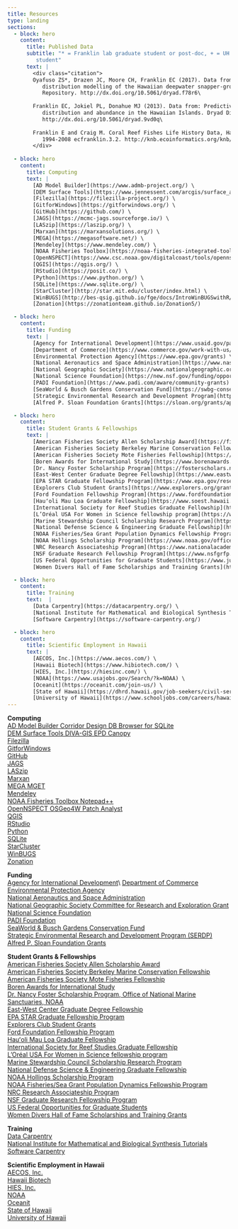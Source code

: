 ```yaml
---
title: Resources
type: landing
sections: 
  - block: hero
    content:
      title: Published Data
      subtitle: "* = Franklin lab graduate student or post-doc, + = UH graduate student or undergraduate
         student"
      text: |
        <div class="citation">
        Oyafuso ZS*, Drazen JC, Moore CH, Franklin EC (2017). Data from: Habitat-based species
           distribution modelling of the Hawaiian deepwater snapper-grouper complex. Dryad Digital
           Repository. http://dx.doi.org/10.5061/dryad.f78r6\
        
        Franklin EC, Jokiel PL, Donahue MJ (2013). Data from: Predictive modeling of coral
           distribution and abundance in the Hawaiian Islands. Dryad Digital Repository.
           http://dx.doi.org/10.5061/dryad.9vd0q\
        
        Franklin E and Craig M. Coral Reef Fishes Life History Data, Hawaiian Islands, USA,
           1994-2008 ecfranklin.3.2. http://knb.ecoinformatics.org/knb/metacat/ecfranklin.3.2/knb
        </div>
        
  - block: hero
    content:
      title: Computing
      text: |
        [AD Model Builder](https://www.admb-project.org/) \
        [DEM Surface Tools](https://www.jennessent.com/arcgis/surface_area.htm) \
        [Filezilla](https://filezilla-project.org/) \
        [GitforWindows](https://gitforwindows.org/) \
        [GitHub](https://github.com/) \
        [JAGS](https://mcmc-jags.sourceforge.io/) \
        [LASzip](https://laszip.org/) \
        [Marxan](https://marxansolutions.org/) \
        [MEGA](https://megasoftware.net/) \
        [Mendeley](https://www.mendeley.com/) \
        [NOAA Fisheries Toolbox](https://noaa-fisheries-integrated-toolbox.github.io/) \
        [OpenNSPECT](https://www.csc.noaa.gov/digitalcoast/tools/opennspect) \
        [QGIS](https://qgis.org/) \
        [RStudio](https://posit.co/) \
        [Python](https://www.python.org/) \
        [SQLite](https://www.sqlite.org/) \
        [StarCluster](http://star.mit.edu/cluster/index.html) \
        [WinBUGS](http://bes-qsig.github.io/fge/docs/IntroWinBUGSwithR/) \
        [Zonation](https://zonationteam.github.io/Zonation5/)

  - block: hero
    content: 
      title: Funding
      text: |
        [Agency for International Development](https://www.usaid.gov/partner-with-us/find-a-funding-opportunity) \
        [Department of Commerce](https://www.commerce.gov/work-with-us/grants-and-contract-opportunities) \
        [Environmental Protection Agency](https://www.epa.gov/grants) \
        [National Aeronautics and Space Administration](https://www.nasa.gov/centers-and-facilities/grants-2/) \
        [National Geographic Society](https://www.nationalgeographic.org/society/grants-and-investments/) \
        [National Science Foundation](https://new.nsf.gov/funding/opportunities) \
        [PADI Foundation](https://www.padi.com/aware/community-grants) \
        [SeaWorld & Busch Gardens Conservation Fund](https://swbg-conservationfund.org/grant-seekers/) \
        [Strategic Environmental Research and Development Program](https://serdp-estcp.mil/workwithus/fundingprocess) \
        [Alfred P. Sloan Foundation Grants](https://sloan.org/grants/apply)

  - block: hero
    content: 
      title: Student Grants & Fellowships
      text: | 
        [American Fisheries Society Allen Scholarship Award](https://fisheries.org/about/awards-recognition/call-for-award-nominations-section-awards/frances-allen-scholarship-award/) \
        [American Fisheries Society Berkeley Marine Conservation Fellowship](https://mfs.fisheries.org/?page_id=155) \
        [American Fisheries Society Mote Fisheries Fellowship](https://fisheries.org/about/awards-recognition/call-for-award-nominations/william-r-mote-fisheries-fellowship-award/) \
        [Boren Awards for International Study](https://www.borenawards.org/) \
        [Dr. Nancy Foster Scholarship Program](https://fosterscholars.noaa.gov/) \
        [East-West Center Graduate Degree Fellowship](https://www.eastwestcenter.org/education/ewc-graduate-degree-fellowship) \
        [EPA STAR Graduate Fellowship Program](https://www.epa.gov/research-fellowships/science-achieve-results-star-graduate-and-greater-research-opportunities-gro) \
        [Explorers Club Student Grants](https://www.explorers.org/grants/) \
        [Ford Foundation Fellowship Program](https://www.fordfoundation.org/work/investing-in-individuals/the-ford-global-fellowship/) \
        [Hauʻoli Mau Loa Graduate Fellowship](https://www.soest.hawaii.edu/soestwp/hauoli-mau-loa-graduate-fellowship/) \
        [International Society for Reef Studies Graduate Fellowship](https://coralreefs.org/student-travel-grants/graduate-fellowships/) \
        [L’Oréal USA For Women in Science fellowship program](https://www.loreal.com/en/usa/pages/group/fwis/) \
        [Marine Stewardship Council Scholarship Research Program](https://www.msc.org/what-we-are-doing/science-and-research/student-research-grant) \
        [National Defense Science & Engineering Graduate Fellowship](https://ndseg.sysplus.com/) \
        [NOAA Fisheries/Sea Grant Population Dynamics Fellowship Program](https://seagrant.noaa.gov/communities/students/graduate-fellows/nmfs-sg-fellowship/) \
        [NOAA Hollings Scholarship Program](https://www.noaa.gov/office-education/hollings-scholarship) \
        [NRC Research Associateship Program](https://www.nationalacademies.org/our-work/rap/for-applicants) \
        [NSF Graduate Research Fellowship Program](https://www.nsfgrfp.org/) \
        [US Federal Opportunities for Graduate Students](https://www.justice.gov/enrd/pathways-students-and-recent-graduates-federal-careers) \
        [Women Divers Hall of Fame Scholarships and Training Grants](https://www.wdhof.org/scholarships/scholarship-descriptions)

  - block: hero
    content: 
      title: Training
      text:  |
        [Data Carpentry](https://datacarpentry.org/) \
        [National Institute for Mathematical and Biological Synthesis Tutorials](https://www.nimbios.org/) \
        [Software Carpentry](https://software-carpentry.org/)

  - block: hero
    content: 
      title: Scientific Employment in Hawaii
      text: |
        [AECOS, Inc.](https://www.aecos.com/) \
        [Hawaii Biotech](https://www.hibiotech.com/) \
        [HIES, Inc.](https://hiesinc.com/) \
        [NOAA](https://www.usajobs.gov/Search/?k=NOAA) \
        [Oceanit](https://oceanit.com/join-us/) \
        [State of Hawaii](https://dhrd.hawaii.gov/job-seekers/civil-service-hawaii-state-government-jobs/) \
        [University of Hawaii](https://www.schooljobs.com/careers/hawaiiedu)
---
```


**Computing**\
[AD Model Builder Corridor Design DB Browser for SQLite](https://www.admb-project.org/)\
[DEM Surface Tools DIVA-GIS EPD Canopy](https://www.jennessent.com/arcgis/surface_area.htm) \
[Filezilla](https://filezilla-project.org/)  \
[GitforWindows](https://gitforwindows.org/)\
[GitHub](https://github.com/)  \
[JAGS](https://mcmc-jags.sourceforge.io/)\
[LASzip](https://laszip.org/)  \
[Marxan](https://marxansolutions.org/)\
[MEGA MGET](https://megasoftware.net/)\
[Mendeley](https://www.mendeley.com/search/)\
[NOAA Fisheries Toolbox Notepad++ ](https://noaa-fisheries-integrated-toolbox.github.io/)\
[OpenNSPECT OSGeo4W Patch Analyst](https://www.csc.noaa.gov/digitalcoast/tools/opennspect)\
[QGIS](https://qgis.org/)\
[RStudio](https://posit.co/)\
[Python](https://www.python.org/)\
[SQLite](https://www.sqlite.org/)\
[StarCluster](http://star.mit.edu/cluster/index.html)\
[WinBUGS](http://bes-qsig.github.io/fge/docs/IntroWinBUGSwithR/#:~:text=WinBUGS%20is%20a%20piece%20of,it%20is%20more%20computationally%20expensive.) \
[Zonation](https://zonationteam.github.io/Zonation5/)

**Funding**\
[Agency for International Development](https://www.usaid.gov/partner-with-us/find-a-funding-opportunity#:~:text=Most%20funding%20is%20allocated%20through,are%20posted%20on%20SAM.gov.)\
[Department of Commerce](https://www.commerce.gov/work-with-us/grants-and-contract-opportunities)\
[Environmental Protection Agency](https://www.epa.gov/grants)\
[National Aeronautics and Space Administration](https://www.nasa.gov/centers-and-facilities/grants-2/)\
[National Geographic Society Committee for Research and Exploration Grant](https://www.nationalgeographic.org/society/grants-and-investments/)\
[National Science Foundation](https://new.nsf.gov/funding/opportunities)\
[PADI Foundation](https://www.padi.com/aware/community-grants)\
[SeaWorld & Busch Gardens Conservation Fund](https://swbg-conservationfund.org/grant-seekers/)\
[Strategic Environmental Research and Development Program (SERDP)](https://serdp-estcp.mil/workwithus/fundingprocess)\
[Alfred P. Sloan Foundation Grants](https://sloan.org/grants/apply)

**Student Grants & Fellowships**\
[American Fisheries Society Allen Scholarship Award](https://fisheries.org/about/awards-recognition/call-for-award-nominations-section-awards/frances-allen-scholarship-award/)\
[American Fisheries Society Berkeley Marine Conservation Fellowship](https://mfs.fisheries.org/?page_id=155)\
[American Fisheries Society Mote Fisheries Fellowship](https://fisheries.org/about/awards-recognition/call-for-award-nominations/william-r-mote-fisheries-fellowship-award/)\
[Boren Awards for International Study](https://www.borenawards.org/)\
[Dr. Nancy Foster Scholarship Program, Office of National Marine Sanctuaries, NOAA](https://fosterscholars.noaa.gov/)\
[East-West Center Graduate Degree Fellowship](https://www.eastwestcenter.org/education/ewc-graduate-degree-fellowship)\
[EPA STAR Graduate Fellowship Program](https://www.epa.gov/research-fellowships/science-achieve-results-star-graduate-and-greater-research-opportunities-gro)\
[Explorers Club Student Grants](https://www.explorers.org/grants/)\
[Ford Foundation Fellowship Program](https://www.fordfoundation.org/work/investing-in-individuals/the-ford-global-fellowship/)\
[Hauʻoli Mau Loa Graduate Fellowship](https://www.soest.hawaii.edu/soestwp/hauoli-mau-loa-graduate-fellowship/)\
[International Society for Reef Studies Graduate Fellowship](https://coralreefs.org/student-travel-grants/graduate-fellowships/)\
[L’Oréal USA For Women in Science fellowship program](https://www.loreal.com/en/usa/pages/group/fwis/)\
[Marine Stewardship Council Scholarship Research Program](https://www.msc.org/what-we-are-doing/science-and-research/student-research-grant)\
[National Defense Science & Engineering Graduate Fellowship](https://ndseg.sysplus.com/)\
[NOAA Hollings Scholarship Program](https://www.noaa.gov/office-education/hollings-scholarship)\
[NOAA Fisheries/Sea Grant Population Dynamics Fellowship Program](https://seagrant.noaa.gov/communities/students/graduate-fellows/nmfs-sg-fellowship/)\
[NRC Research Associateship Program](https://www.nationalacademies.org/our-work/rap/for-applicants)\
[NSF Graduate Research Fellowship Program](https://www.nsfgrfp.org/)\
[US Federal Opportunities for Graduate Students](https://www.justice.gov/enrd/pathways-students-and-recent-graduates-federal-careers)\
[Women Divers Hall of Fame Scholarships and Training Grants](https://www.wdhof.org/scholarships/scholarship-descriptions)

**Training**\
[Data Carpentry](https://datacarpentry.org/)\
[National Institute for Mathematical and Biological Synthesis Tutorials](https://www.nimbios.org/)\
[Software Carpentry](https://software-carpentry.org/)

**Scientific Employment in Hawaii**\
[AECOS, Inc.](https://www.aecos.com/)\
[Hawaii Biotech](https://www.hibiotech.com/)\
[HIES, Inc.](https://hiesinc.com/)\
[NOAA](https://www.usajobs.gov/Search/?k=NOAA)\
[Oceanit](https://oceanit.com/join-us/)\
[State of Hawaii](https://dhrd.hawaii.gov/job-seekers/civil-service-hawaii-state-government-jobs/)\
[University of Hawaii](https://www.schooljobs.com/careers/hawaiiedu)